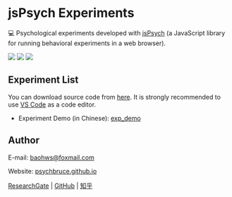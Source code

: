 # jsPsych Experiments

💻 Psychological experiments developed with [jsPsych](https://www.jspsych.org/) (a JavaScript library for running behavioral experiments in a web browser).

![](https://img.shields.io/badge/Language-JavaScript-success)
![](https://img.shields.io/github/license/psychbruce/jspsych?label=License&color=success)
[![](https://img.shields.io/github/stars/psychbruce/jspsych?style=social)](https://github.com/psychbruce/jspsych/stargazers)


## Experiment List

You can download source code from [here](https://github.com/psychbruce/jspsych/archive/master.zip). It is strongly recommended to use [VS Code](https://code.visualstudio.com/) as a code editor.

- Experiment Demo (in Chinese): [exp_demo](https://psychbruce.github.io/jspsych/exp_demo/experiment/)


## Author

E-mail: [baohws@foxmail.com](mailto:baohws@foxmail.com)

Website: [psychbruce.github.io](https://psychbruce.github.io)

[ResearchGate](https://www.researchgate.net/profile/Han_Wu_Shuang_Bao) |
[GitHub](https://github.com/psychbruce) |
[知乎](https://www.zhihu.com/people/psychbruce/)
